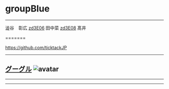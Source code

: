 # groupBlue

-----

澁谷　彰広
[zd3E06](https://github.com/akihiro-shibuya)
田中菜
[zd3E08](https://github.com/zd3e08)
髙井

=======

https://github.com/ticktackJP

---
[グーグル](http://google.com)
![avatar](images/icon.png)
---


-----




-----

